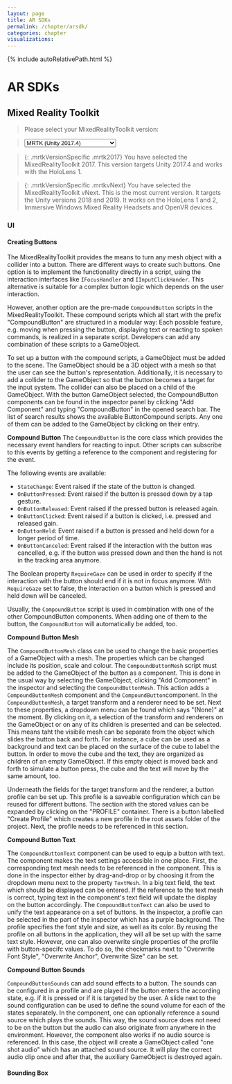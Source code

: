 ```yaml
---
layout: page
title: AR SDKs
permalink: /chapter/arsdk/
categories: chapter
visualizations:
---
```


{% include autoRelativePath.html %}

<script src="https://ajax.googleapis.com/ajax/libs/jquery/3.3.1/jquery.min.js"></script>
<script>
    // script for exchanging version-specific content.
    $(document).ready(function () {
        $('.mrtkVersionSpecific').hide();
        $('.mrtk2017').show();
        $('#versionSelectorMRTK').change(function () {
            $('.mrtkVersionSpecific').hide();
            $('.'+$(this).val()).show();
    })
});
</script>

# AR SDKs

## Mixed Reality Toolkit

> Please select your MixedRealityToolkit version:

> <select id="versionSelectorMRTK">
>   <option value="mrtk2017">MRTK (Unity 2017.4)</option>
>   <option value="mrtkvNext">MRTK vNext (Unity 2018, 2019)</option>
> </select>

> {: .mrtkVersionSpecific .mrtk2017}
You have selected the MixedRealityToolkit 2017.
This version targets Unity 2017.4 and works with the HoloLens 1.

> {: .mrtkVersionSpecific .mrtkvNext}
You have selected the MixedRealityToolkit vNext.
This is the most current version.
It targets the Unity versions 2018 and 2019.
It works on the HoloLens 1 and 2, Immersive Windows Mixed Reality Headsets and OpenVR devices.

### UI

#### Creating Buttons

<div class="mrtkVersionSpecific mrtk2017" markdown="1">

The MixedRealityToolkit provides the means to turn any mesh object with a collider into a button.
There are different ways to create such buttons.
One option is to implement the functionality directly in a script, using the interaction interfaces like `IFocusHandler` and `IInputClickHander`.
This alternative is suitable for a complex button logic which depends on the user interaction.

However, another option are the pre-made `CompoundButton` scripts in the MixedRealityToolkit.
These compound scripts which all start with the prefix "CompoundButton" are structured in a modular way:
Each possible feature, e.g. moving when pressing the button, displaying text or reacting to spoken commands, is realized in a separate script.
Developers can add any combination of these scripts to a GameObject.

To set up a button with the compound scripts, a GameObject must be added to the scene.
The GameObject should be a 3D object with a mesh so that the user can see the button's representation.
Additionally, it is necessary to add a collider to the GameObject so that the button becomes a target for the input system.
The collider can also be placed on a child of the GameObject.
With the button GameObject selected, the CompoundButton components can be found in the inspector panel by clicking "Add Component" and typing "CompoundButton" in the opened search bar.
The list of search results shows the available ButtonCompound scripts.
Any one of them can be added to the GameObject by clicking on their entry.

**Compound Button**
The `CompoundButton` is the core class which provides the necessary event handlers for reacting to input.
Other scripts can subscribe to this events by getting a reference to the component and registering for the event.

The following events are available:
- `StateChange`: Event raised if the state of the button is changed.
- `OnButtonPressed`: Event raised if the button is pressed down by a tap gesture.
- `OnButtonReleased`: Event raised if the pressed button is released again.
- `OnButtonClicked`: Event raised if a button is clicked, i.e. pressed and released gain.
- `OnButtonHeld`: Event raised if a button is pressed and held down for a longer period of time.
- `OnButtonCanceled`: Event raised if the interaction with the button was cancelled, e.g. if the button was pressed down and then the hand is not in the tracking area anymore.

The Boolean property `RequireGaze` can be used in order to specify if the interaction with the button should end if it is not in focus anymore.
With `RequireGaze` set to false, the interaction on a button which is pressed and held down will be canceled.

Usually, the `CompoundButton` script is used in combination with one of the other CompoundButton components.
When adding one of them to the button, the `CompoundButton` will automatically be added, too.

**Compound Button Mesh**

The `CompoundButtonMesh` class can be used to change the basic properties of a GameObject with a mesh.
The properties which can be changed include its position, scale and colour.
The `CompoundButtonMesh` script must be added to the GameObject of the button as a component.
This is done in the usual way by selecting the GameObject, clicking "Add Component" in the inspector and selecting the `CompoundButtonMesh`.
This action adds a `CompoundButtonMesh` component and the `CompoundButton`component.
In the `CompoundButtonMesh`, a target transform and a renderer need to be set.
Next to these properties, a dropdown menu can be found which says "(None)" at the moment.
By clicking on it, a selection of the transform and renderers on the GameObject or on any of its children is presented and can be selected.
This means taht the visibile mesh can be separate from the object which slides the button back and forth.
For instance, a cube can be used as a background and text can be placed on the surface of the cube to label the button.
In order to move the cube and the text, they are organized as children of an empty GameObject.
If this empty object is moved back and forth to simulate a button press, the cube and the text will move by the same amount, too.

Underneath the fields for the target transform and the renderer, a button profile can be set up.
This profile is a saveable configuration which can be reused for different buttons.
The section with the stored values can be expanded by clicking on the "PROFILE" container.
There is a button labelled "Create Profile" which creates a new profile in the root assets folder of the project.
Next, the profile needs to be referenced in this section.

**Compound Button Text**

The ```CompoundButtonText``` component can be used to equip a button with text.
The component makes the text settings accessible in one place.
First, the corresponding text mesh needs to be referenced in the component.
This is done in the inspector either by drag-and-drop or by choosing it from the dropdown menu next to the property ```TextMesh```.
In a big text field, the text which should be displayed can be entered.
If the reference to the text mesh is correct, typing text in the component's text field will update the display on the button accordingly.
The ```CompoundButtonText``` can also be used to unify the text appearance on a set of buttons.
In the inspector, a profile can be selected in the part of the inspector which has a purple background.
The profile specifies the font style and size, as well as its color.
By reusing the profile on all buttons in the application, they will all be set up with the same text style.
However, one can also overwrite single properties of the profile with button-specifc values.
To do so, the checkmarks next to "Overwrite Font Style", "Overwrite Anchor", Overwrite Size" can be set.

**Compound Button Sounds**

```CompoundButtonSounds``` can add sound effects to a button.
The sounds can be configured in a profile and are played if the button enters the according state, e.g. if it is pressed or if it is targeted by the user.
A slide next to the sound configuration can be used to define the sound volume for each of the states separately.
In the component, one can optionally reference a sound source which plays the sounds.
This way, the sound source does not need to be on the button but the audio can also originate from anywhere in the environment.
However, the component also works if no audio source is referenced.
In this case, the object will create a GameObject called "one shot audio" which has an attached sound source.
It will play the correct audio clip once and after that, the auxiliary GameObject is destroyed again.
</div>

#### Bounding Box